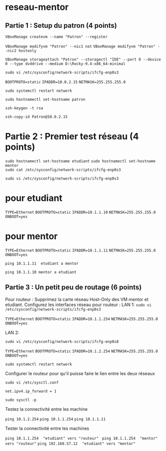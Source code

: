 # reseau-mentor

## Partie 1 : Setup du patron (4 points) 
`VBoxManage createvm --name "Patron" --register`

`VBoxManage modifyvm "Patron" --nic1 nat`
`VBoxManage modifyvm "Patron" --nic2 hostonly`

`VBoxManage storageattach "Patron" --storagectl "IDE" --port 0 --device 0 --type dvddrive --medium D:\Rocky-9.4-x86_64-minimal `

`sudo vi /etc/sysconfig/network-scripts/ifcfg-enp0s3`

`BOOTPROTO=static`
`IPADDR=10.0.2.15`
`NETMASK=255.255.255.0`

`sudo systemctl restart network`

`sudo hostnamectl set-hostname patron`

`ssh-keygen -t rsa`

`ssh-copy-id Patron@10.0.2.15`

# Partie 2 : Premier test réseau (4 points)

`sudo hostnamectl set-hostname etudiant`
`sudo hostnamectl set-hostname mentor`    
`sudo cat /etc/sysconfig/network-scripts/ifcfg-enp0s3`

`sudo vi /etc/sysconfig/network-scripts/ifcfg-enp0s3`

# pour etudiant 

`TYPE=Ethernet`
`BOOTPROTO=static`
`IPADDR=10.1.1.10`
`NETMASK=255.255.255.0`
`ONBOOT=yes`


# pour mentor

`TYPE=Ethernet`
`BOOTPROTO=static`
`IPADDR=10.1.1.11`
`NETMASK=255.255.255.0`
`ONBOOT=yes`

`ping 10.1.1.11  etudiant a mentor`

`ping 10.1.1.10 mentor a etudiant`


## Partie 3 : Un petit peu de routage (6 points)
Pour routeur :
Supprimez la carte réseau Host-Only des VM mentor et etudiant.
Configurez les interfaces réseau pour routeur :
LAN 1:
`sudo vi /etc/sysconfig/network-scripts/ifcfg-enp0s3`

`TYPE=Ethernet`
`BOOTPROTO=static`
`IPADDR=10.1.1.254`
`NETMASK=255.255.255.0`
`ONBOOT=yes`

LAN 2: 

`sudo vi /etc/sysconfig/network-scripts/ifcfg-enp0s8`

`TYPE=Ethernet`
`BOOTPROTO=static`
`IPADDR=10.1.2.254`
`NETMASK=255.255.255.0`
`ONBOOT=yes`

`sudo systemctl restart network`

Configurer le routeur pour qu'il puisse faire le lien entre les deux réseaux

`sudo vi /etc/sysctl.conf`

`net.ipv4.ip_forward = 1`

`sudo sysctl -p`

Testez la connectivité entre les machine

`ping 10.1.2.254`
`ping 10.1.1.254`
`ping 10.1.1.11`

Tester la connectivité entre les machines

`ping 10.1.1.254  "etudiant" vers "routeur" `
`ping 10.1.1.254  "mentor" vers "routeur"`
`ping 192.168.57.12  "etudiant" vers "mentor"`









